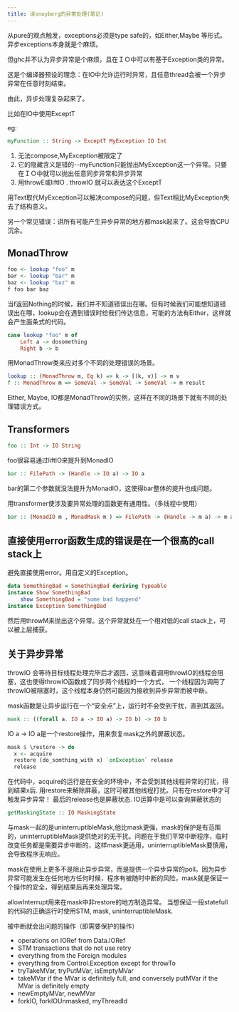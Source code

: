 ```yaml
---
title: 读snoyberg的异常处理(笔记)
---
```

从pure的观点触发，exceptions必须是type safe的，如Either,Maybe 等形式。异步exceptions本身就是个麻烦。

但ghc并不认为异步异常是个麻烦，且在ＩＯ中可以有基于Exception类的异常。



这是个编译器预设的理念：在IO中允许运行时异常，且任意thread会被一个异步异常在任意时刻结束。

由此，异步处理复杂起来了。

比如在IO中使用ExceptT

eg:

```haskell
myFunction :: String -> ExceptT MyException IO Int
```

1. 无法compose,MyException被限定了
2. 它的隐藏含义是错的--myFunction只能抛出MyException这一个异常。只要在ＩＯ中就可以抛出任意同步异常和异步异常
3. 用throwE或liftIO . throwIO 就可以表达这个ExceptT

用Text取代MyException可以解决compose的问题，但Text相比MyException失去了结构意义。

另一个常见错误：讲所有可能产生异步异常的地方都mask起来了。这会导致CPU沉余。

## MonadThrow

```haskell
foo <- lookup "foo" m
bar <- lookup "bar" m
baz <- lookup "baz" m
f foo bar baz
```

当f返回Nothing的时候，我们并不知道错误出在哪。但有时候我们可能想知道错误出在哪，lookup会在遇到错误时给我们传达信息，可能的方法有Either，这样就会产生面条式的代码。

```haskell
case lookup "foo" m of
	Left a -> dosomething
	Right b -> b
```

用MonadThrow类来应对多个不同的处理错误的场景。

```haskell
lookup :: (MonadThrow m, Eq k) => k -> [(k, v)] -> m v
f :: MonadThrow m => SomeVal -> SomeVal -> SomeVal -> m result
```

Either, Maybe, IO都是MonadThrow的实例，这样在不同的场景下就有不同的处理错误方式。

## Transformers

```haskell
foo :: Int -> IO String
```

foo很容易通过liftIO来提升到MonadIO

```haskell
bar :: FilePath -> (Handle -> IO a) -> IO a
```

bar的第二个参数就没法提升为MonadIO，这使得bar整体的提升也成问题。

用transformer使涉及要异常处理的函数更有通用性。（多线程中使用）

```haskell
bar :: (MonadIO m , MonadMask m ) => FilePath -> (Handle -> m a) -> m a
```

## 直接使用error函数生成的错误是在一个很高的call stack上

避免直接使用error。用自定义的Exception。

```haskell
data SomethingBad = SomethingBad deriving Typeable
instance Show SomethingBad 
	show SomethingBad = "some bad happend"
instance Exception SomethingBad
```

然后用throwM来抛出这个异常。这个异常就处在一个相对低的call stack上，可以被上层捕获。


## 关于异步异常
throwIO 会等待目标线程处理完毕后才返回，这意味着调用throwIO的线程会阻塞，这也使得throwIO函数成了同步两个线程的一个方式，
一个线程因为调用了throwIO被阻塞时，这个线程本身仍然可能因为接收到异步异常而被中断。

mask函数是让异步运行在一个“安全点”上，运行时不会受到干扰，直到其返回。
```haskell
mask :: ((forall a. IO a -> IO a) -> IO b) -> IO b
```
IO a -> IO a是一个restore操作，用来恢复mask之外的屏蔽状态。
```haskell
mask $ \restore -> do
  x <- acquire
  restore (do_somthing_with x) `onException` release
  release
```
在代码中，acquire的运行是在安全的环境中，不会受到其他线程异常的打扰，得到结果x后.
用restore来解除屏蔽，这时可被其他线程打扰。只有在restore中才可触发异步异常！
最后的release也是屏蔽状态.
IO运算中是可以查询屏蔽状态的
```haskell
getMaskingState :: IO MaskingState
```
与mask一起的是uninterruptibleMask,他比mask更强，mask的保护是有范围的，uninterruptibleMask提供绝对的无干扰。问题在于我们平常中断程序，临时改变任务都是需要异步中断的，这样mask更适用，uninterruptibleMask要慎用，会导致程序无响应。

mask在使用上更多不是阻止异步异常，而是提供一个异步异常的poll。因为异步异常可能发生在任何地方任何时候，程序有被随时中断的风险，mask就是保证一个操作的安全，得到结果后再来处理异常。

allowInterrupt用来在mask中非restore的地方制造异常。
当想保证一段statefull的代码的正确运行时使用STM, mask, uninterruptibleMask.

被中断就会出问题的操作（即需要保护的操作）
- operations on IORef from Data.IORef
- STM transactions that do not use retry
- everything from the Foreign modules
- everything from Control.Exception except for throwTo
- tryTakeMVar, tryPutMVar, isEmptyMVar
- takeMVar if the MVar is definitely full, and conversely putMVar if the MVar is definitely empty
- newEmptyMVar, newMVar
- forkIO, forkIOUnmasked, myThreadId


